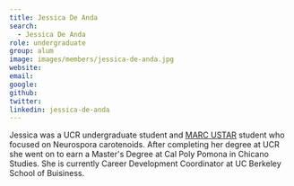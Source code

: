 ```yaml
---
title: Jessica De Anda
search:
  - Jessica De Anda
role: undergraduate
group: alum
image: images/members/jessica-de-anda.jpg
website:
email: 
google: 
github: 
twitter: 
linkedin: jessica-de-anda
---
```


Jessica was a UCR undergraduate student and [MARC USTAR](https://marcu.ucr.edu/) student who focused on Neurospora carotenoids. After completing her degree at UCR she went on to earn a Master's Degree at Cal Poly Pomona in Chicano Studies. She is currently Career Development Coordinator at UC Berkeley School of Buisiness.

